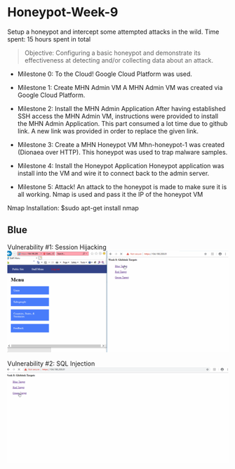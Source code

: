 # Honeypot-Week-9
Setup a honeypot and intercept some attempted attacks in the wild.
Time spent: 15 hours spent in total

> Objective: Configuring a basic honeypot and demonstrate its effectiveness at detecting and/or collecting data about an attack.

* Milestone 0: To the Cloud!
Google Cloud Platform was used.

* Milestone 1: Create MHN Admin VM
A MHN Admin VM was created via Google Cloud Platform.

* Milestone 2: Install the MHN Admin Application
After having established SSH access the MHN Admin VM, instructions were provided to install the MHN Admin Application.
This part consumed a lot time due to github link. A new link was provided in order to replace the given link.

* Milestone 3: Create a MHN Honeypot VM
Mhn-honeypot-1 was created (Dionaea over HTTP). This honeypot was used to trap malware samples.

* Milestone 4: Install the Honeypot Application
Honeypot application was install into the VM and wire it to connect back to the admin server.

* Milestone 5: Attack!
An attack to the honeypot is made to make sure it is all working.
Nmap is used and pass it the IP of the honeypot VM

Nmap Installation:
$sudo apt-get install nmap


## Blue

Vulnerability #1: Session Hijacking
<img src="https://github.com/gvero89/Pentesting-Live-Targets/blob/master/Session%20HijackingFixation.gif" width=800>

Vulnerability #2: SQL Injection
<img src="https://github.com/gvero89/Pentesting-Live-Targets/blob/master/SQL%20Injection.gif" width=800>


